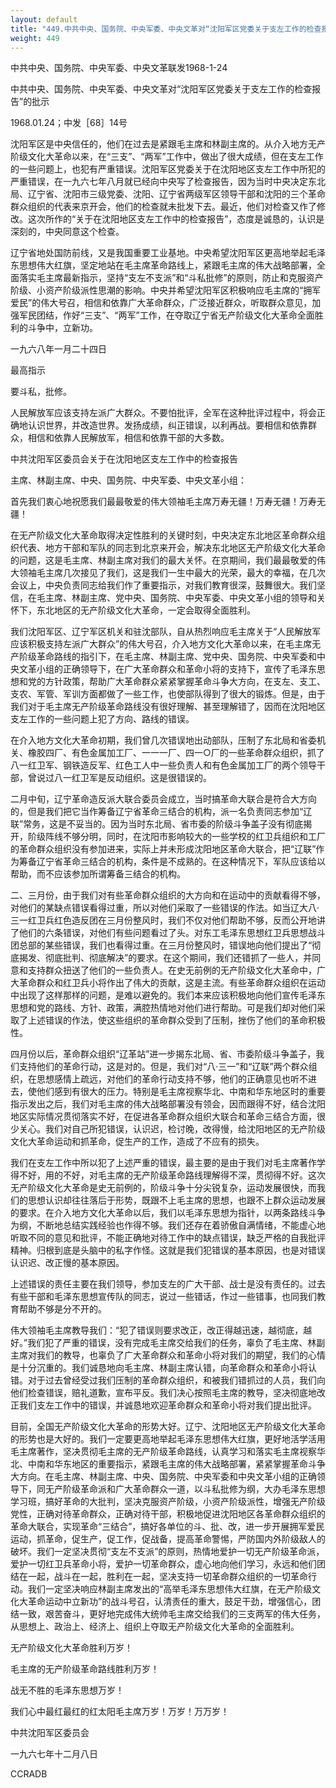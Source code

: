 ```yaml
---
layout: default
title: "449.中共中央、国务院、中央军委、中央文革对“沈阳军区党委关于支左工作的检查报告”的批示"
weight: 449
---
```


中共中央、国务院、中央军委、中央文革联发1968-1-24

中共中央、国务院、中央军委、中央文革对“沈阳军区党委关于支左工作的检查报告”的批示

1968.01.24；中发［68］14号

沈阳军区是中央信任的，他们在过去是紧跟毛主席和林副主席的。从介入地方无产阶级文化大革命以来，在“三支”、“两军”工作中，做出了很大成绩，但在支左工作的一些问题上，也犯有严重错误。沈阳军区党委关于在沈阳地区支左工作中所犯的严重错误，在一九六七年八月就已经向中央写了检查报告，因为当时中央决定东北局、辽宁省、沈阳市三级党委、沈阳、辽宁省两级军区领导干部和沈阳的三个革命群众组织的代表来京开会，他们的检查就未批发下去。最近，他们对检查又作了修改。这次所作的“关于在沈阳地区支左工作中的检查报告”，态度是诚恳的，认识是深刻的，中央同意这个检查。

辽宁省地处国防前线，又是我国重要工业基地。中央希望沈阳军区更高地举起毛泽东思想伟大红旗，坚定地站在毛主席革命路线上，紧跟毛主席的伟大战略部署，全面落实毛主席最新指示，坚持“支左不支派”和“斗私批修”的原则，防止和克服资产阶级、小资产阶级派性思潮的影响。中央并希望沈阳军区积极响应毛主席的“拥军爱民”的伟大号召，相信和依靠广大革命群众，广泛接近群众，听取群众意见，加强军民团结，作好“三支”、“两军”工作，在夺取辽宁省无产阶级文化大革命全面胜利的斗争中，立新功。

一九六八年一月二十四日

最高指示

要斗私，批修。

人民解放军应该支持左派广大群众。不要怕批评，全军在这种批评过程中，将会正确地认识世界，并改造世界。发扬成绩，纠正错误，以利再战。要相信和依靠群众，相信和依靠人民解放军，相信和依靠干部的大多数。

中共沈阳军区委员会关于在沈阳地区支左工作中的检查报告

主席、林副主席、中央、国务院、中央军委、中央文革小组：

首先我们衷心地祝愿我们最最敬爱的伟大领袖毛主席万寿无疆！万寿无疆！万寿无疆！

在无产阶级文化大革命取得决定性胜利的关键时刻，中央决定东北地区革命群众组织代表、地方干部和军队的同志到北京来开会，解决东北地区无产阶级文化大革命的问题，这是毛主席、林副主席对我们的最大关怀。在京期间，我们最最敬爱的伟大领袖毛主席几次接见了我们，这是我们一生中最大的光荣，最大的幸福，在几次会议上，中央负责同志给我们作了重要指示，对我们教育很深，鼓舞很大。我们坚信，在毛主席、林副主席、党中央、国务院、中央军委、中央文革小组的领导和关怀下，东北地区的无产阶级文化大革命，一定会取得全面胜利。

我们沈阳军区、辽宁军区机关和驻沈部队，自从热烈响应毛主席关于“人民解放军应该积极支持左派广大群众”的伟大号召，介入地方文化大革命以来，在毛主席无产阶级革命路线的指引下，在毛主席、林副主席、党中央、国务院、中央军委和中央文革小组的正确领导下，在广大革命群众和革命小将的支持下，宣传了毛泽东思想和党的方针政策，帮助广大革命群众紧紧掌握革命斗争大方向，在支左、支工、支农、军管、军训方面都做了一些工作，也使部队得到了很大的锻炼。但是，由于我们对于毛主席无产阶级革命路线没有很好理解、甚至理解错了，因而在沈阳地区支左工作的一些问题上犯了方向、路线的错误。

在介入地方文化大革命初期，我们曾几次错误地出动部队，压制了东北局和省委机关、橡胶四厂、有色金属加工厂、一一一厂、四一○厂的一些革命群众组织，抓了八一红卫军、钢铁造反军、红色工人中一些负责人和有色金属加工厂的两个领导干部，曾说过八一红卫军是反动组织。这是很错误的。

二月中旬，辽宁革命造反派大联合委员会成立，当时搞革命大联合是符合大方向的，但是我们把它当作筹备辽宁省革命三结合的机构，派一名负责同志参加“辽联”常务，这是不妥当的。因为当时东北局、省市委的阶级斗争盖子没有彻底揭开，阶级阵线不够分明，同时，在沈阳市影响较大的一些学校的红卫兵组织和工厂的革命群众组织没有参加进来，实际上并未形成沈阳地区革命大联合，把“辽联”作为筹备辽宁省革命三结合的机构，条件是不成熟的。在这种情况下，军队应该给以帮助，而不应该参加所谓筹备三结合的机构。

二、三月份，由于我们对有些革命群众组织的大方向和在运动中的贡献看得不够，对他们的某缺点错误看得过重，所以对他们采取了一些错误的作法。如当辽大八·三一红卫兵红色造反团在三月份整风时，我们不仅对他们帮助不够，反而公开地讲了他们的六条错误，对他们有些问题看过了头。对东工毛泽东思想红卫兵思想战斗团总部的某些错误，我们也看得过重。在三月份整风时，错误地向他们提出了“彻底揭发、彻底批判、彻底解决”的要求。在这个期间，我们还错抓了一些人，并同意和支持群众扭送了他们的一些负责人。在史无前例的无产阶级文化大革命中，广大革命群众和红卫兵小将作出了伟大的贡献，这是主流。有些革命群众组织在运动中出现了这样那样的问题，是难以避免的。我们本来应该积极地向他们宣传毛泽东思想和党的路线、方针、政策，满腔热情地对他们进行帮助。可是我们却对他们采取了上述错误的作法，使这些组织的革命群众受到了压制，挫伤了他们的革命积极性。

四月份以后，革命群众组织“辽革站”进一步揭东北局、省、市委阶级斗争盖子，我们支持他们的革命行动，这是对的。但是，我们对“八·三一”和“辽联”两个群众组织，在思想感情上疏远，对他们的革命行动支持不够，他们的正确意见也听不进去，使他们感到有很大的压力。特别是毛主席视察华北、中南和华东地区时的重要指示发出之后，我们对毛主席的伟大战略部署没有领会，因而跟得不好，结合沈阳地区实际情况贯彻落实不好，在促进各革命群众组织大联合和革命三结合方面，很少关心。我们对自己所犯错误，认识迟，检讨晚，改得慢，给沈阳地区的无产阶级文化大革命运动和抓革命，促生产的工作，造成了不应有的损失。

我们在支左工作中所以犯了上述严重的错误，最主要的是由于我们对毛主席著作学得不好，用的不好，对毛主席的无产阶级革命路线理解得不深，贯彻得不好。这次无产阶级文化大革命是史无前例的，阶级斗争十分尖锐复杂，运动发展很快，而我们的思想认识却往往落后于形势，既跟不上毛主席的思想，也跟不上群众运动发展的要求。在介入地方文化大革命以后，我们以毛泽东思想为指针，以两条路线斗争为纲，不断地总结实践经验也作得不够。我们还存在着骄傲自满情绪，不能虚心地听取不同的意见和批评，不能正确地对待工作中的缺点错误，缺乏严格的自我批评精神。归根到底是头脑中的私字作怪。这就是我们犯错误的基本原因，也是对错误认识迟、改正慢的基本原因。

上述错误的责任主要在我们领导，参加支左的广大干部、战士是没有责任的。过去有些干部和毛泽东思想宣传队的同志，说过一些错话，作过一些错事，也同我们教育帮助不够是分不开的。

伟大领袖毛主席教导我们：“犯了错误则要求改正，改正得越迅速，越彻底，越好。”我们犯了严重的错误，没有完成毛主席交给我们的任务，辜负了毛主席、林副主席对我们的教导，也辜负了广大革命群众和革命小将对我们的期望，我们的心情是十分沉重的。我们诚恳地向毛主席、林副主席认错，向革命群众和革命小将认错。对于过去曾经受过我们压制的革命群众组织，和被我们错抓过的人员，我们向他们检查错误，赔礼道歉，宣布平反。我们决心按照毛主席的教导，坚决彻底地改正我们支左工作中的错误，并诚恳地欢迎革命群众和革命小将对我们提出批评。

目前，全国无产阶级文化大革命的形势大好。辽宁、沈阳地区无产阶级文化大革命的形势也是大好的。我们一定要更高地举起毛泽东思想伟大红旗，更好地活学活用毛主席著作，坚决贯彻毛主席的无产阶级革命路线，认真学习和落实毛主席视察华北、中南和华东地区的重要指示，紧跟毛主席的伟大战略部署，紧紧掌握革命斗争大方向。在毛主席、林副主席、中央、国务院、中央军委和中央文革小组的正确领导下，同无产阶级革命派和广大革命群众一道，以斗私批修为纲，大办毛泽东思想学习班，搞好革命的大批判，坚决克服资产阶级，小资产阶级派性，增强无产阶级党性，正确对待革命群众，正确对待干部，积极地促进沈阳地区各革命群众组织的革命大联合，实现革命“三结合”，搞好各单位的斗、批、改，进一步开展拥军爱民运动，抓革命，促生产，促工作，促战备，提高革命警惕，严防国内外阶级敌人的破坏。我们一定坚决贯彻“支左不支派”的原则，热情地爱护一切无产阶级革命派，爱护一切红卫兵革命小将，爱护一切革命群众，虚心地向他们学习，永远和他们团结在一起，战斗在一起，胜利在一起，坚决支持一切革命群众组织的一切革命行动。我们一定坚决响应林副主席发出的“高举毛泽东思想伟大红旗，在无产阶级文化大革命运动中立新功”的战斗号召，认清责任的重大，鼓足干劲，增强信心，团结一致，艰苦奋斗，更好地完成伟大统帅毛主席交给我们的三支两军的伟大任务，从思想上、政治上、经济上、组织上夺取无产阶级文化大革命的全面胜利。

无产阶级文化大革命胜利万岁！

毛主席的无产阶级革命路线胜利万岁！

战无不胜的毛泽东思想万岁！

我们心中最红最红的红太阳毛主席万岁！万岁！万万岁！

中共沈阳军区委员会

一九六七年十二月八日

CCRADB

